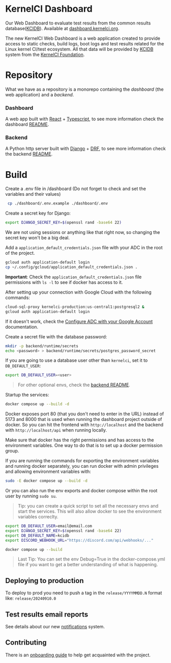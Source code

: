 # KernelCI Dashboard

Our Web Dashboard to evaluate test results from the common results database([KCIDB](https://docs.kernelci.org/kcidb/)).
Available at [dashboard.kernelci.org](https://dashboard.kernelci.org).

The new KernelCI Web Dashboard is a web application created to provide access
to static checks, build logs, boot logs and test results related for the Linux kernel
CI/test ecosystem. All that data will be provided by [KCIDB](https://docs.kernelci.org/kcidb/)
system from the [KernelCI Foundation](https://kernelci.org/).

# Repository
What we have as a repository is a monorepo containing the *dashboard* (the web application) and a *backend*.

### Dashboard
A web app built with [React](https://react.dev/) + [Typescript](https://www.typescriptlang.org/), to see more information check the dashboard [README](dashboard/README.md).

### Backend
A Python http server built with [Django](https://www.djangoproject.com/) + [DRF](https://www.django-rest-framework.org/), to see more information check the backend [README](/backend/README.md).


# Build

Create a .env file in /dashboard (Do not forget to check and set the variables and their values)
```sh
 cp ./dashboard/.env.example ./dashboard/.env
```

Create a secret key for Django:
```sh
export DJANGO_SECRET_KEY=$(openssl rand -base64 22)
```
We are not using sessions or anything like that right now, so changing the secret key won't be a big deal.


Add a `application_default_credentials.json` file with your ADC in the root of the project.
```sh
gcloud auth application-default login
cp ~/.config/gcloud/application_default_credentials.json .
```
**Important**: Check the `application_default_credentials.json` file permissions with `ls -l` to see if docker has access to it.

After setting up your connection with Google Cloud with the following commands:

```sh
cloud-sql-proxy kernelci-production:us-central1:postgresql2 &
gcloud auth application-default login
```

 If it doesn't work, check the [Configure ADC with your Google Account](https://cloud.google.com/docs/authentication/provide-credentials-adc#google-idp) documentation.

Create a secret file with the database password:
```sh
mkdir -p backend/runtime/secrets
echo <password> > backend/runtime/secrets/postgres_password_secret
```

If you are going to use a database user other than `kernelci`, set it to `DB_DEFAULT_USER`:
```sh
export DB_DEFAULT_USER=<user>
```

> For other optional envs, check the [backend README](backend/README.md).

Startup the services:
 ```sh
 docker compose up --build -d
 ```
 Docker exposes port 80 (that you don't need to enter in the URL) instead of 5173 and 8000 that is used when running the dashboard project outside of docker.
 So you can hit the frontend with `http://localhost`  and the backend with `http://localhost/api` when running locally.

Make sure that docker has the right permissions and has access to the environment variables. One way to do that is to set up a docker permission group.

If you are running the commands for exporting the environment variables and running docker separately, you can run docker with admin privileges and allowing environment variables with:
```sh
sudo -E docker compose up --build -d
```
Or you can also run the env exports and docker compose within the root user by running `sudo su`.

> Tip: you can create a quick script to set all the necessary envs and start the services. This will also allow docker to see the environment variables correclty.

```sh
export DB_DEFAULT_USER=email@email.com
export DJANGO_SECRET_KEY=$(openssl rand -base64 22)
export DB_DEFAULT_NAME=kcidb
export DISCORD_WEBHOOK_URL="https://discord.com/api/webhooks/..."

docker compose up --build
```

> Last Tip: You can set the env Debug=True in the docker-compose.yml file if you want to get a better understanding of what is happening.


## Deploying to production

To deploy to prod you need to push a tag in the `release/YYYYMMDD.N` format
like: `release/20240910.0`

## Test results email reports

See details about our new [notifications](docs/notifications.md) system.

## Contributing 

There is an [onboarding guide](docs/Onboarding.md) to help get acquainted with the project.

